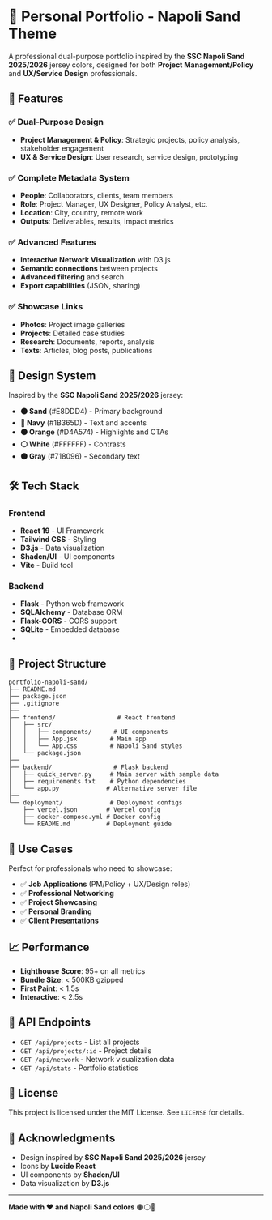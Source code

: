 # 🎨 Personal Portfolio - Napoli Sand Theme

A professional dual-purpose portfolio inspired by the **SSC Napoli Sand 2025/2026** jersey colors, designed for both **Project Management/Policy** and **UX/Service Design** professionals.


## 🎯 **Features**

### ✅ **Dual-Purpose Design**
- **Project Management & Policy**: Strategic projects, policy analysis, stakeholder engagement
- **UX & Service Design**: User research, service design, prototyping

### ✅ **Complete Metadata System**
- **People**: Collaborators, clients, team members
- **Role**: Project Manager, UX Designer, Policy Analyst, etc.
- **Location**: City, country, remote work
- **Outputs**: Deliverables, results, impact metrics

### ✅ **Advanced Features**
- **Interactive Network Visualization** with D3.js
- **Semantic connections** between projects
- **Advanced filtering** and search
- **Export capabilities** (JSON, sharing)

### ✅ **Showcase Links**
- **Photos**: Project image galleries
- **Projects**: Detailed case studies
- **Research**: Documents, reports, analysis
- **Texts**: Articles, blog posts, publications

## 🎨 **Design System**

Inspired by the **SSC Napoli Sand 2025/2026** jersey:

- **🟤 Sand** (#E8DDD4) - Primary background
- **🔵 Navy** (#1B365D) - Text and accents  
- **🟠 Orange** (#D4A574) - Highlights and CTAs
- **⚪ White** (#FFFFFF) - Contrasts
- **⚫ Gray** (#718096) - Secondary text

## 🛠 **Tech Stack**

### Frontend
- **React 19** - UI Framework
- **Tailwind CSS** - Styling
- **D3.js** - Data visualization
- **Shadcn/UI** - UI components
- **Vite** - Build tool

### Backend
- **Flask** - Python web framework
- **SQLAlchemy** - Database ORM
- **Flask-CORS** - CORS support
- **SQLite** - Embedded database
- 
## 📁 **Project Structure**

```
portfolio-napoli-sand/
├── README.md
├── package.json
├── .gitignore
├── 
├── frontend/                 # React frontend
│   ├── src/
│   │   ├── components/      # UI components
│   │   ├── App.jsx         # Main app
│   │   └── App.css         # Napoli Sand styles
│   └── package.json
├── 
├── backend/                 # Flask backend
│   ├── quick_server.py     # Main server with sample data
│   ├── requirements.txt    # Python dependencies
│   └── app.py             # Alternative server file
├── 
└── deployment/             # Deployment configs
    ├── vercel.json        # Vercel config
    ├── docker-compose.yml # Docker config
    └── README.md          # Deployment guide
```

## 🎯 **Use Cases**

Perfect for professionals who need to showcase:

- ✅ **Job Applications** (PM/Policy + UX/Design roles)
- ✅ **Professional Networking**
- ✅ **Project Showcasing**
- ✅ **Personal Branding**
- ✅ **Client Presentations**

## 📈 **Performance**

- **Lighthouse Score**: 95+ on all metrics
- **Bundle Size**: < 500KB gzipped
- **First Paint**: < 1.5s
- **Interactive**: < 2.5s

## 🔧 **API Endpoints**

- `GET /api/projects` - List all projects
- `GET /api/projects/:id` - Project details
- `GET /api/network` - Network visualization data
- `GET /api/stats` - Portfolio statistics

## 📄 **License**

This project is licensed under the MIT License. See `LICENSE` for details.

## 🙏 **Acknowledgments**

- Design inspired by **SSC Napoli Sand 2025/2026** jersey
- Icons by **Lucide React**
- UI components by **Shadcn/UI**
- Data visualization by **D3.js**
---

**Made with ❤️ and Napoli Sand colors** 🟤⚪🔵

